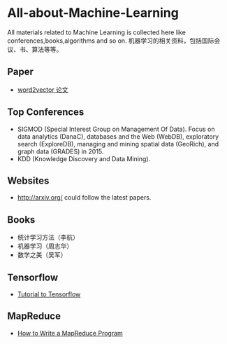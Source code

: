 # All-about-Machine-Learning
All materials related to Machine Learning is collected here like conferences,books,algorithms and so on.
机器学习的相关资料，包括国际会议、书、算法等等。

## Paper
- [word2vector 论文](https://papers.nips.cc/paper/5021-distributed-representations-of-words-and-phrases-and-their-compositionality.pdf)

## Top Conferences   
- SIGMOD (Special Interest Group on Management Of Data). Focus on data analytics (DanaC), databases and the Web (WebDB), exploratory search (ExploreDB), managing and mining spatial data (GeoRich), and graph data (GRADES) in 2015.
- KDD (Knowledge Discovery and Data Mining).      


## Websites   
- <http://arxiv.org/> could follow the latest papers.   
 
## Books   
- 统计学习方法（李航）    
- 机器学习（周志华）
- 数学之美（吴军）  

## Tensorflow
- [Tutorial to Tensorflow](https://www.oreilly.com/learning/hello-tensorflow)   


## MapReduce   
- [How to Write a MapReduce Program](https://www.mapr.com/blog/how-write-mapreduce-program)    


